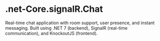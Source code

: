 # .net-Core.signalR.Chat
Real-time chat application with room support, user presence, and instant messaging. Built using .NET 7 (backend), SignalR (real-time communication), and KnockoutJS (frontend).
